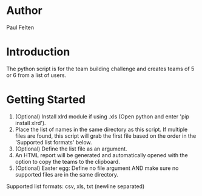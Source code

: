 # Author
Paul Felten

# Introduction 
The python script is for the team building challenge and creates teams of 5 or 6 from a list of users. 

# Getting Started
1. (Optional) Install xlrd module if using .xls (Open python and enter 'pip install xlrd').
2. Place the list of names in the same directory as this script. If multiple files are found, this script will grab the first file based on the order in the 'Supported list formats' below.
3. (Optional) Define the list file as an argument.
4. An HTML report will be generated and automatically opened with the option to copy the teams to the clipboard.
5. (Optional) Easter egg: Define no file argument AND make sure no supported files are in the same directory.

Supported list formats: csv, xls, txt (newline separated)